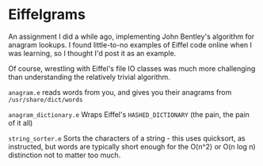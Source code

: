 Eiffelgrams
===========

An assignment I did a while ago, implementing John Bentley's algorithm for
anagram lookups. I found little-to-no examples of Eiffel code online when I was 
learning, so I thought I'd post it as an example.

Of course, wrestling with Eiffel's file IO classes was much more challenging
than understanding the relatively trivial algorithm.

<code>anagram.e</code> reads words from you, and gives you their anagrams from
<code>/usr/share/dict/words</code>

<code>anagram_dictionary.e</code> Wraps Eiffel's <code>HASHED_DICTIONARY</code>
(the pain, the pain of it all)

<code>string_sorter.e</code> Sorts the characters of a string - this uses
quicksort, as instructed, but words are typically short enough for the
O(n^2) or O(n log n) distinction not to matter too much.
